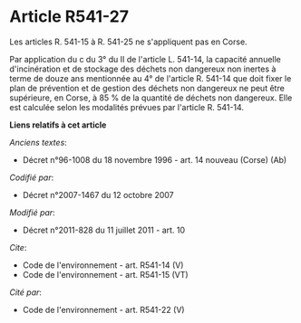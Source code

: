 # Article R541-27

Les articles R. 541-15 à R. 541-25 ne s'appliquent pas en Corse. 

Par application du c du 3° du II de l'article L. 541-14, la capacité annuelle d'incinération et de stockage des déchets non
dangereux non inertes à terme de douze ans mentionnée au 4° de l'article R. 541-14 que doit fixer le plan de prévention et de
gestion des déchets non dangereux ne peut être supérieure, en Corse, à 85 % de la quantité de déchets non dangereux. Elle est
calculée selon les modalités prévues par l'article R. 541-14.

**Liens relatifs à cet article**

_Anciens textes_:

  - Décret n°96-1008 du 18 novembre 1996 - art. 14 nouveau (Corse)  (Ab)

_Codifié par_:

  - Décret n°2007-1467 du 12 octobre 2007

_Modifié par_:

  - Décret n°2011-828 du 11 juillet 2011 - art. 10

_Cite_:

  - Code de l'environnement - art. R541-14 (V)
  - Code de l'environnement - art. R541-15 (VT)

_Cité par_:

  - Code de l'environnement - art. R541-22 (V)
